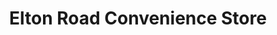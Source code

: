 ---
title: "Elton Road Convenience Store"
url: /derby/elton-road-convenience-store/
shop: Lebensmittel
---